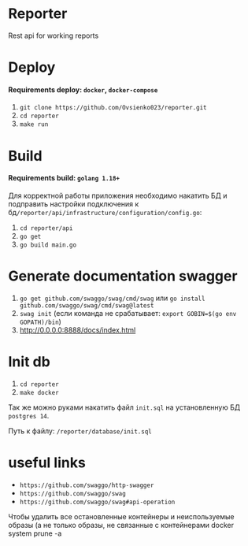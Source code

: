 # Reporter
Rest api for working reports

# Deploy
#### Requirements deploy: `docker`, `docker-compose`


1) ```git clone https://github.com/Ovsienko023/reporter.git```
2) ```cd reporter```
3) ```make run```

# Build
#### Requirements build: `golang 1.18+`

Для корректной работы приложения необходимо накатить БД и подправить настройки подключения к бд`/reporter/api/infrastructure/configuration/config.go`: 
1) ```cd reporter/api``` 
2) ```go get```
3) ```go build main.go```


# Generate documentation swagger

1) ```go get github.com/swaggo/swag/cmd/swag``` или `go install github.com/swaggo/swag/cmd/swag@latest`
2) ```swag init``` (если команда не срабатывает: ```export GOBIN=$(go env GOPATH)/bin```)
3) http://0.0.0.0:8888/docs/index.html


# Init db

1) `cd reporter`
2) `make docker`

Так же можно руками накатить файл `init.sql` на установленную БД `postgres 14`. 

Путь к файлу: `/reporter/database/init.sql`


# useful links
- `https://github.com/swaggo/http-swagger`
- `https://github.com/swaggo/swag`
- `https://github.com/swaggo/swag#api-operation`


Чтобы удалить все остановленные контейнеры и неиспользуемые образы (а не только образы, не связанные с контейнерами
docker system prune -a

